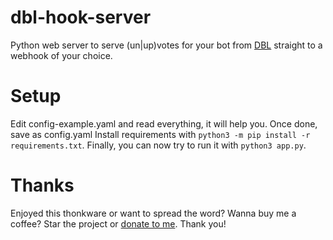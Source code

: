 # dbl-hook-server
Python web server to serve (un|up)votes for your bot from [DBL](https://discordbots.org) straight to a webhook of your choice.

# Setup
Edit config-example.yaml and read everything, it will help you. Once done, save as config.yaml
Install requirements with `python3 -m pip install -r requirements.txt`.
Finally, you can now try to run it with `python3 app.py`.

# Thanks
Enjoyed this thonkware or want to spread the word? Wanna buy me a coffee?
Star the project or [donate to me](https://paypal.me/ynapw).
Thank you!
